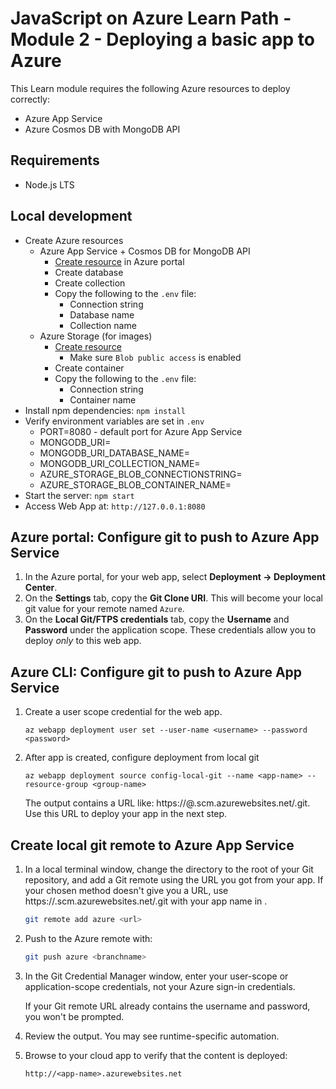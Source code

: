 # JavaScript on Azure Learn Path - Module 2 - Deploying a basic app to Azure

This Learn module requires the following Azure resources to deploy correctly:

* Azure App Service
* Azure Cosmos DB with MongoDB API

## Requirements

- Node.js LTS

## Local development

- Create Azure resources
    - Azure App Service  + Cosmos DB for MongoDB API
        - [Create resource](https://ms.portal.azure.com/#create/Microsoft.AppServiceWebAppDatabaseV3) in Azure portal
        - Create database
        - Create collection
        - Copy the following to the `.env` file:
            - Connection string
            - Database name
            - Collection name
    - Azure Storage (for images)
        - [Create resource](https://ms.portal.azure.com/#create/Microsoft.StorageAccount)
            - Make sure `Blob public access` is enabled
        - Create container
        - Copy the following to the `.env` file:
            - Connection string
            - Container name
- Install npm dependencies: `npm install`
- Verify environment variables are set in `.env`
    - PORT=8080 - default port for Azure App Service
    - MONGODB_URI=
    - MONGODB_URI_DATABASE_NAME=
    - MONGODB_URI_COLLECTION_NAME=
    - AZURE_STORAGE_BLOB_CONNECTIONSTRING=
    - AZURE_STORAGE_BLOB_CONTAINER_NAME=
- Start the server: `npm start`
- Access Web App at: `http://127.0.0.1:8080`

## Azure portal: Configure git to push to Azure App Service

1. In the Azure portal, for your web app, select **Deployment -> Deployment Center**.
1. On the **Settings** tab, copy the **Git Clone URI**. This will become your local git value for your remote named `Azure`.
1. On the **Local Git/FTPS credentials** tab, copy the **Username** and **Password** under the application scope. These credentials allow you to deploy _only_ to this web app.  

## Azure CLI: Configure git to push to Azure App Service

1. Create a user scope credential for the web app.

    ```azurecli
    az webapp deployment user set --user-name <username> --password <password>
    ```

1. After app is created, configure deployment from local git

    ```azurecli
    az webapp deployment source config-local-git --name <app-name> --resource-group <group-name>
    ```

    The output contains a URL like: https://<deployment-username>@<app-name>.scm.azurewebsites.net/<app-name>.git. Use this URL to deploy your app in the next step.

## Create local git remote to Azure App Service

1. In a local terminal window, change the directory to the root of your Git repository, and add a Git remote using the URL you got from your app. If your chosen method doesn't give you a URL, use https://<app-name>.scm.azurewebsites.net/<app-name>.git with your app name in <app-name>.

    ```bash
    git remote add azure <url>
    ```

1. Push to the Azure remote with:

    ```bash
    git push azure <branchname>
    ```

1. In the Git Credential Manager window, enter your user-scope or application-scope credentials, not your Azure sign-in credentials.

    If your Git remote URL already contains the username and password, you won't be prompted.

1. Review the output. You may see runtime-specific automation.

1. Browse to your cloud app to verify that the content is deployed:

    ```http
    http://<app-name>.azurewebsites.net
    ```